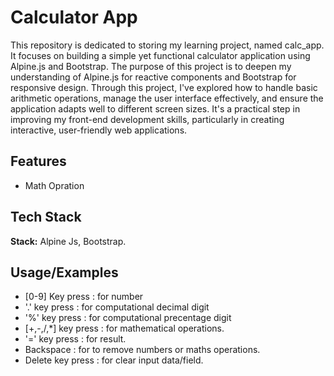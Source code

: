 
# Calculator App

This repository is dedicated to storing my learning project, named calc_app. It focuses on building a simple yet functional calculator application using Alpine.js and Bootstrap. The purpose of this project is to deepen my understanding of Alpine.js for reactive components and Bootstrap for responsive design. Through this project, I've explored how to handle basic arithmetic operations, manage the user interface effectively, and ensure the application adapts well to different screen sizes. It's a practical step in improving my front-end development skills, particularly in creating interactive, user-friendly web applications.


## Features 

- Math Opration

## Tech Stack

**Stack:** Alpine Js, Bootstrap.

## Usage/Examples

- [0-9] Key press : for number
- '.' key press : for computational decimal digit
- '%' key press : for computational precentage digit
- [+,-,/,*] key press : for mathematical operations.
- '=' key press : for result.
- Backspace : for to remove numbers or maths operations.
- Delete key press : for clear input data/field.

